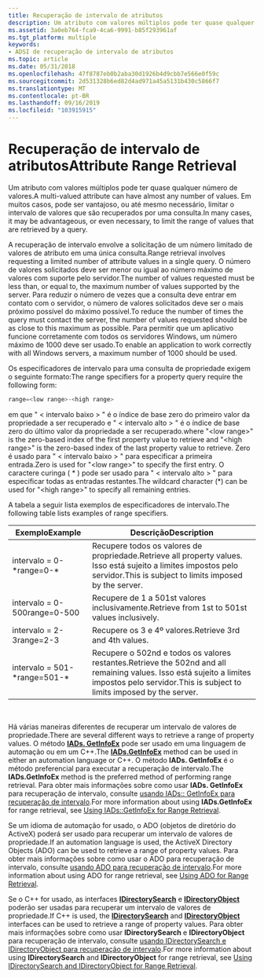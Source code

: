 ```yaml
---
title: Recuperação de intervalo de atributos
description: Um atributo com valores múltiplos pode ter quase qualquer número de valores. Em muitos casos, pode ser vantajoso, ou até mesmo necessário, limitar o intervalo de valores que são recuperados por uma consulta.
ms.assetid: 3a0eb764-fca9-4ca6-9991-b85f293961af
ms.tgt_platform: multiple
keywords:
- ADSI de recuperação de intervalo de atributos
ms.topic: article
ms.date: 05/31/2018
ms.openlocfilehash: 47f8787eb0b2aba30d1926b4d9cbb7e566e0f59c
ms.sourcegitcommit: 2d531328b6ed82d4ad971a45a5131b430c5866f7
ms.translationtype: MT
ms.contentlocale: pt-BR
ms.lasthandoff: 09/16/2019
ms.locfileid: "103915915"
---
```

# <a name="attribute-range-retrieval"></a><span data-ttu-id="a9e47-105">Recuperação de intervalo de atributos</span><span class="sxs-lookup"><span data-stu-id="a9e47-105">Attribute Range Retrieval</span></span>

<span data-ttu-id="a9e47-106">Um atributo com valores múltiplos pode ter quase qualquer número de valores.</span><span class="sxs-lookup"><span data-stu-id="a9e47-106">A multi-valued attribute can have almost any number of values.</span></span> <span data-ttu-id="a9e47-107">Em muitos casos, pode ser vantajoso, ou até mesmo necessário, limitar o intervalo de valores que são recuperados por uma consulta.</span><span class="sxs-lookup"><span data-stu-id="a9e47-107">In many cases, it may be advantageous, or even necessary, to limit the range of values that are retrieved by a query.</span></span>

<span data-ttu-id="a9e47-108">A recuperação de intervalo envolve a solicitação de um número limitado de valores de atributo em uma única consulta.</span><span class="sxs-lookup"><span data-stu-id="a9e47-108">Range retrieval involves requesting a limited number of attribute values in a single query.</span></span> <span data-ttu-id="a9e47-109">O número de valores solicitados deve ser menor ou igual ao número máximo de valores com suporte pelo servidor.</span><span class="sxs-lookup"><span data-stu-id="a9e47-109">The number of values requested must be less than, or equal to, the maximum number of values supported by the server.</span></span> <span data-ttu-id="a9e47-110">Para reduzir o número de vezes que a consulta deve entrar em contato com o servidor, o número de valores solicitados deve ser o mais próximo possível do máximo possível.</span><span class="sxs-lookup"><span data-stu-id="a9e47-110">To reduce the number of times the query must contact the server, the number of values requested should be as close to this maximum as possible.</span></span> <span data-ttu-id="a9e47-111">Para permitir que um aplicativo funcione corretamente com todos os servidores Windows, um número máximo de 1000 deve ser usado.</span><span class="sxs-lookup"><span data-stu-id="a9e47-111">To enable an application to work correctly with all Windows servers, a maximum number of 1000 should be used.</span></span>

<span data-ttu-id="a9e47-112">Os especificadores de intervalo para uma consulta de propriedade exigem o seguinte formato:</span><span class="sxs-lookup"><span data-stu-id="a9e47-112">The range specifiers for a property query require the following form:</span></span>


```C++
range=<low range>-<high range>
```



<span data-ttu-id="a9e47-113">em que " &lt; intervalo baixo &gt; " é o índice de base zero do primeiro valor da propriedade a ser recuperado e " &lt; intervalo alto &gt; " é o índice de base zero do último valor da propriedade a ser recuperado.</span><span class="sxs-lookup"><span data-stu-id="a9e47-113">where "&lt;low range&gt;" is the zero-based index of the first property value to retrieve and "&lt;high range&gt;" is the zero-based index of the last property value to retrieve.</span></span> <span data-ttu-id="a9e47-114">Zero é usado para " &lt; intervalo baixo &gt; " para especificar a primeira entrada.</span><span class="sxs-lookup"><span data-stu-id="a9e47-114">Zero is used for "&lt;low range&gt;" to specify the first entry.</span></span> <span data-ttu-id="a9e47-115">O caractere curinga ( \* ) pode ser usado para " &lt; intervalo alto &gt; " para especificar todas as entradas restantes.</span><span class="sxs-lookup"><span data-stu-id="a9e47-115">The wildcard character (\*) can be used for "&lt;high range&gt;" to specify all remaining entries.</span></span>

<span data-ttu-id="a9e47-116">A tabela a seguir lista exemplos de especificadores de intervalo.</span><span class="sxs-lookup"><span data-stu-id="a9e47-116">The following table lists examples of range specifiers.</span></span>



| <span data-ttu-id="a9e47-117">Exemplo</span><span class="sxs-lookup"><span data-stu-id="a9e47-117">Example</span></span>      | <span data-ttu-id="a9e47-118">Descrição</span><span class="sxs-lookup"><span data-stu-id="a9e47-118">Description</span></span>                                                                                   |
|--------------|-----------------------------------------------------------------------------------------------|
| <span data-ttu-id="a9e47-119">intervalo = 0-\*</span><span class="sxs-lookup"><span data-stu-id="a9e47-119">range=0-\*</span></span>   | <span data-ttu-id="a9e47-120">Recupere todos os valores de propriedade.</span><span class="sxs-lookup"><span data-stu-id="a9e47-120">Retrieve all property values.</span></span> <span data-ttu-id="a9e47-121">Isso está sujeito a limites impostos pelo servidor.</span><span class="sxs-lookup"><span data-stu-id="a9e47-121">This is subject to limits imposed by the server.</span></span>                |
| <span data-ttu-id="a9e47-122">intervalo = 0-500</span><span class="sxs-lookup"><span data-stu-id="a9e47-122">range=0-500</span></span>  | <span data-ttu-id="a9e47-123">Recupere de 1 a 501st valores inclusivamente.</span><span class="sxs-lookup"><span data-stu-id="a9e47-123">Retrieve from 1st to 501st values inclusively.</span></span>                                                |
| <span data-ttu-id="a9e47-124">intervalo = 2-3</span><span class="sxs-lookup"><span data-stu-id="a9e47-124">range=2-3</span></span>    | <span data-ttu-id="a9e47-125">Recupere os 3 e 4º valores.</span><span class="sxs-lookup"><span data-stu-id="a9e47-125">Retrieve 3rd and 4th values.</span></span>                                                                  |
| <span data-ttu-id="a9e47-126">intervalo = 501-\*</span><span class="sxs-lookup"><span data-stu-id="a9e47-126">range=501-\*</span></span> | <span data-ttu-id="a9e47-127">Recupere o 502nd e todos os valores restantes.</span><span class="sxs-lookup"><span data-stu-id="a9e47-127">Retrieve the 502nd and all remaining values.</span></span> <span data-ttu-id="a9e47-128">Isso está sujeito a limites impostos pelo servidor.</span><span class="sxs-lookup"><span data-stu-id="a9e47-128">This is subject to limits imposed by the server.</span></span> |



 

<span data-ttu-id="a9e47-129">Há várias maneiras diferentes de recuperar um intervalo de valores de propriedade.</span><span class="sxs-lookup"><span data-stu-id="a9e47-129">There are several different ways to retrieve a range of property values.</span></span> <span data-ttu-id="a9e47-130">O método [**IADs. GetInfoEx**](/windows/desktop/api/Iads/nf-iads-iads-getinfoex) pode ser usado em uma linguagem de automação ou em um C++.</span><span class="sxs-lookup"><span data-stu-id="a9e47-130">The [**IADs.GetInfoEx**](/windows/desktop/api/Iads/nf-iads-iads-getinfoex) method can be used in either an automation language or C++.</span></span> <span data-ttu-id="a9e47-131">O método **IADs. GetInfoEx** é o método preferencial para executar a recuperação de intervalo.</span><span class="sxs-lookup"><span data-stu-id="a9e47-131">The **IADs.GetInfoEx** method is the preferred method of performing range retrieval.</span></span> <span data-ttu-id="a9e47-132">Para obter mais informações sobre como usar **IADs. GetInfoEx** para recuperação de intervalo, consulte [usando IADs:: GetInfoEx para recuperação de intervalo](using-iads--getinfoex-for-range-retrieval.md).</span><span class="sxs-lookup"><span data-stu-id="a9e47-132">For more information about using **IADs.GetInfoEx** for range retrieval, see [Using IADs::GetInfoEx for Range Retrieval](using-iads--getinfoex-for-range-retrieval.md).</span></span>

<span data-ttu-id="a9e47-133">Se um idioma de automação for usado, o ADO (objetos de diretório do ActiveX) poderá ser usado para recuperar um intervalo de valores de propriedade.</span><span class="sxs-lookup"><span data-stu-id="a9e47-133">If an automation language is used, the ActiveX Directory Objects (ADO) can be used to retrieve a range of property values.</span></span> <span data-ttu-id="a9e47-134">Para obter mais informações sobre como usar o ADO para recuperação de intervalo, consulte [usando ADO para recuperação de intervalo](using-ado-for-range-retrieval.md).</span><span class="sxs-lookup"><span data-stu-id="a9e47-134">For more information about using ADO for range retrieval, see [Using ADO for Range Retrieval](using-ado-for-range-retrieval.md).</span></span>

<span data-ttu-id="a9e47-135">Se o C++ for usado, as interfaces [**IDirectorySearch**](/windows/desktop/api/Iads/nn-iads-idirectorysearch) e [**IDirectoryObject**](/windows/desktop/api/Iads/nn-iads-idirectoryobject) poderão ser usadas para recuperar um intervalo de valores de propriedade.</span><span class="sxs-lookup"><span data-stu-id="a9e47-135">If C++ is used, the [**IDirectorySearch**](/windows/desktop/api/Iads/nn-iads-idirectorysearch) and [**IDirectoryObject**](/windows/desktop/api/Iads/nn-iads-idirectoryobject) interfaces can be used to retrieve a range of property values.</span></span> <span data-ttu-id="a9e47-136">Para obter mais informações sobre como usar **IDirectorySearch** e **IDirectoryObject** para recuperação de intervalo, consulte [usando IDirectorySearch e IDirectoryObject para recuperação de intervalo](using-idirectorysearch-and-idirectoryobject-for-range-retrieval.md).</span><span class="sxs-lookup"><span data-stu-id="a9e47-136">For more information about using **IDirectorySearch** and **IDirectoryObject** for range retrieval, see [Using IDirectorySearch and IDirectoryObject for Range Retrieval](using-idirectorysearch-and-idirectoryobject-for-range-retrieval.md).</span></span>

 

 




